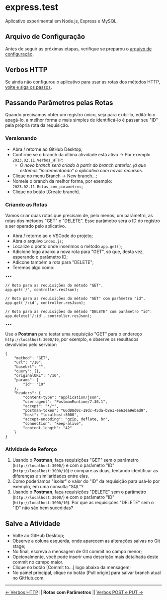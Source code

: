 # express.test
Aplicativo experimental em Node.js, Express e MySQL.

## Arquivo de Configuração
Antes de seguir as próximas etapas, verifique se preparou o [arquivo de configuração](https://github.com/Luferat/express.test/tree/Atividade.02_Arquivo_de_configura%C3%A7%C3%A3o).

## Verbos HTTP

Se ainda não configurou o aplicativo para usar as rotas dos métodos HTTP, [volte e siga os passos](https://github.com/Luferat/express.test/tree/Atividade.03_Verbos_HTTP).

## Passando Parâmetros pelas Rotas

Quando precisamos obter um registro único, seja para exibí-lo, editá-lo o apagá-lo, a melhor forma e mais simples de identificá-lo é passar seu "ID" pela própria rota da requisição.

### Versionando

 - Abra / retorne ao GitHub Desktop;
 - Confirme se o branch da última atividade está ativo → Por exemplo `2023.02.11.Verbos_HTTP`;
   - *O novo branch será criado à partir do branch anterior, já que estamos "incrementando" o aplicativo com novos recursos.*
 - Clique no menu Branch → New branch...;
 - Nomeie o branch da melhor forma, por exemplo: `2023.02.11.Rotas_com_parametros`;
 - Clique no botão [Create branch].

### Criando as Rotas

Vamos criar duas rotas que precisam de, pelo menos, um parâmetro, as rotas dos métodos "GET" e "DELETE". Esse parâmetro será o ID do registro a ser operado pelo aplicativo.

 - Abra / retorne ao o VSCode do projeto;
 - Abra o arquivo `index.js`;
 - Localize o ponto onde inserimos o método `app.get()`;
 - Adicione logo abaixo a nova rota para "GET", só que, desta vez, esperando o parâmetro ID;
 - Adicone também a rota para "DELETE";
 - Teremos algo como:

```
•••

// Rota para as requisições do método "GET".
app.get('/', controller.resJson);

// Rota para as requisições do método "GET" com parâmetro "id".
app.get('/:id', controller.resJson);

// Rota para as requisições do método "DELETE" com parâmetro "id".
app.delete('/:id', controller.resJson);

•••
```
Use o **Postman** para testar uma requisição "GET" para o endereço `http://localhost:3000/10`, por exemplo, e observe os resultados devolvidos pelo servidor:
```
{
    "method": "GET",
    "url": "/10",
    "baseUrl": "",
    "query": {},
    "originalURL": "/10",
    "params": {
        "id": "10"
    },
    "headers": {
        "content-type": "application/json",
        "user-agent": "PostmanRuntime/7.30.1",
        "accept": "*/*",
        "postman-token": "66d08d0c-19dc-45da-b8e1-ee63ea9ebad9",
        "host": "localhost:3000",
        "accept-encoding": "gzip, deflate, br",
        "connection": "keep-alive",
        "content-length": "42"
    }
}
```

### Atividade de Reforço

1. Usando o **Postman**, faça requisições "GET" sem o parâmetro (`http://localhost:3000/`) e com o parâmetro "ID" (`http://localhost:3000/10`) e compare as duas, tentando identificar as diferenças e similaridades entre elas.
2. Como poderiamos "isolar" o valor do "ID" da requisição para usá-lo por exemplo, em uma consulta "SQL"?
3. Usando o **Postman**, faça requisições "DELETE" sem o parâmetro (`http://localhost:3000/`) e com o parâmetro "ID" (`http://localhost:3000/10`). Por que as requisições "DELETE" sem o "ID" não são bem sucedidas?



## Salve a Atividade

 - Volte ao GitHub Desktop;
 - Observe a coluna esquerda, onde aparecem as alterações salvas no Git stage;
 - No final, escreva a mensagem de Git commit no campo menor;
 - Opcionalmente, você pode inserir uma descrição mais detalhada deste commit no campo maior.
 - Clique no botão [Commit to...] logo abaixo da mensagem;
 - No painel principal, clique no botão [Pull origin] para salvar branch atual no GitHub.com.

---
[← Verbos HTTP](https://github.com/Luferat/express.test/tree/Atividade.03_Verbos_HTTP) || **Rotas com Parâmetros** || [Verbos POST e PUT →](https://github.com/Luferat/express.test/tree/Atividade.05_Verbos_POST_PUT)
